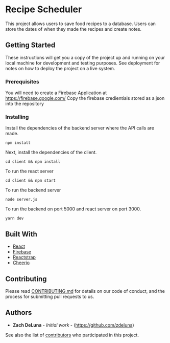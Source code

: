 # Recipe Scheduler

This project allows users to save food recipes to a database. Users can store the dates of when they made the recipes and create notes.

## Getting Started

These instructions will get you a copy of the project up and running on your local machine for development and testing purposes. See deployment for notes on how to deploy the project on a live system.

### Prerequisites

You will need to create a Firebase Application at https://firebase.google.com/
Copy the firebase credientials stored as a json into the repository

### Installing

Install the dependencies of the backend server where the API calls are made.

```
npm install
```

Next, install the dependencies of the client.

```
cd client && npm install
```

To run the react server

```
cd client && npm start
```

To run the backend server

```
node server.js
```

To run the backend on port 5000 and react server on port 3000.

```
yarn dev
```

## Built With

-   [React](https://reactjs.org/)
-   [Firebase](https://firebase.google.com/)
-   [Reactstrap](https://reactstrap.github.io/)
-   [Cheerio](https://cheerio.js.org/)

## Contributing

Please read [CONTRIBUTING.md](https://gist.github.com/PurpleBooth/b24679402957c63ec426) for details on our code of conduct, and the process for submitting pull requests to us.

## Authors

-   **Zach DeLuna** - _Initial work_ - (https://github.com/zdeluna)

See also the list of [contributors](https://github.com/zdeluna/RecipeApp/contributors) who participated in this project.
